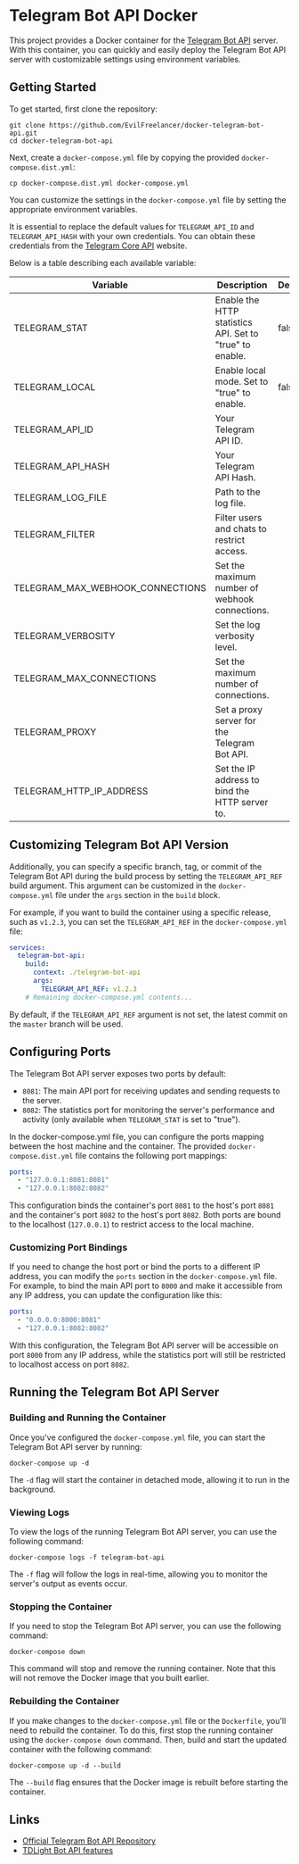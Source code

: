 # Telegram Bot API Docker

This project provides a Docker container for the
[Telegram Bot API](https://github.com/tdlib/telegram-bot-api)
server. With this container, you can quickly and easily deploy the
Telegram Bot API server with customizable settings using
environment variables.

## Getting Started

To get started, first clone the repository:

```shell
git clone https://github.com/EvilFreelancer/docker-telegram-bot-api.git
cd docker-telegram-bot-api
```

Next, create a `docker-compose.yml` file by copying the provided
`docker-compose.dist.yml`:

```shell
cp docker-compose.dist.yml docker-compose.yml
```

You can customize the settings in the `docker-compose.yml` file by
setting the appropriate environment variables.

It is essential to replace the default values for `TELEGRAM_API_ID`
and `TELEGRAM_API_HASH` with your own credentials. You can obtain
these credentials from the [Telegram Core API](https://my.telegram.org) website.

Below is a table describing each available variable:

| Variable                         | Description                                              | Default |
|----------------------------------|----------------------------------------------------------|---------|
| TELEGRAM_STAT                    | Enable the HTTP statistics API. Set to "true" to enable. | false   |
| TELEGRAM_LOCAL                   | Enable local mode. Set to "true" to enable.              | false   | 
| TELEGRAM_API_ID                  | Your Telegram API ID.                                    |         |
| TELEGRAM_API_HASH                | Your Telegram API Hash.                                  |         |
| TELEGRAM_LOG_FILE                | Path to the log file.                                    |         |
| TELEGRAM_FILTER                  | Filter users and chats to restrict access.               |         |
| TELEGRAM_MAX_WEBHOOK_CONNECTIONS | Set the maximum number of webhook connections.           |         |
| TELEGRAM_VERBOSITY               | Set the log verbosity level.                             |         |
| TELEGRAM_MAX_CONNECTIONS         | Set the maximum number of connections.                   |         |
| TELEGRAM_PROXY                   | Set a proxy server for the Telegram Bot API.             |         |
| TELEGRAM_HTTP_IP_ADDRESS         | Set the IP address to bind the HTTP server to.           |         |

## Customizing Telegram Bot API Version

Additionally, you can specify a specific branch, tag, or commit of
the Telegram Bot API during the build process by setting the
`TELEGRAM_API_REF` build argument. This argument can be customized
in the `docker-compose.yml` file under the `args` section in the
`build` block.

For example, if you want to build the container using a specific
release, such as `v1.2.3`, you can set the `TELEGRAM_API_REF` in
the `docker-compose.yml` file:

```yaml
services:
  telegram-bot-api:
    build:
      context: ./telegram-bot-api
      args:
        TELEGRAM_API_REF: v1.2.3
    # Remaining docker-compose.yml contents...
```

By default, if the `TELEGRAM_API_REF` argument is not set, the latest
commit on the `master` branch will be used.

## Configuring Ports

The Telegram Bot API server exposes two ports by default:

* `8081`: The main API port for receiving updates and sending requests to the server.
* `8082`: The statistics port for monitoring the server's performance and activity (only available when `TELEGRAM_STAT` is set to "true").

In the docker-compose.yml file, you can configure the ports mapping
between the host machine and the container. The provided
`docker-compose.dist.yml` file contains the following port mappings:

```yaml
ports:
  - "127.0.0.1:8081:8081"
  - "127.0.0.1:8082:8082"
```

This configuration binds the container's port `8081` to the host's
port `8081` and the container's port `8082` to the host's port
`8082`. Both ports are bound to the localhost (`127.0.0.1`) to
restrict access to the local machine.

### Customizing Port Bindings

If you need to change the host port or bind the ports to a different
IP address, you can modify the `ports` section in the
`docker-compose.yml` file. For example, to bind the main API port
to `8000` and make it accessible from any IP address, you can
update the configuration like this:

```yaml
ports:
  - "0.0.0.0:8000:8081"
  - "127.0.0.1:8082:8082"
```

With this configuration, the Telegram Bot API server will be
accessible on port `8000` from any IP address, while the statistics
port will still be restricted to localhost access on port `8082`.

## Running the Telegram Bot API Server

### Building and Running the Container

Once you've configured the `docker-compose.yml` file, you can start
the Telegram Bot API server by running:

```shell
docker-compose up -d
```

The `-d` flag will start the container in detached mode, allowing
it to run in the background.

### Viewing Logs

To view the logs of the running Telegram Bot API server, you can
use the following command:

```shell
docker-compose logs -f telegram-bot-api
```

The `-f` flag will follow the logs in real-time, allowing you to monitor
the server's output as events occur.

### Stopping the Container

If you need to stop the Telegram Bot API server, you can use the
following command:

```shell
docker-compose down
```

This command will stop and remove the running container. Note that
this will not remove the Docker image that you built earlier.

### Rebuilding the Container

If you make changes to the `docker-compose.yml` file or the `Dockerfile`,
you'll need to rebuild the container. To do this, first stop the
running container using the `docker-compose down` command. Then,
build and start the updated container with the following command:

```shell
docker-compose up -d --build
```

The `--build` flag ensures that the Docker image is rebuilt before
starting the container.

## Links

* [Official Telegram Bot API Repository](https://github.com/tdlib/telegram-bot-api)
* [TDLight Bot API features](https://github.com/tdlight-team/tdlight-telegram-bot-api)

